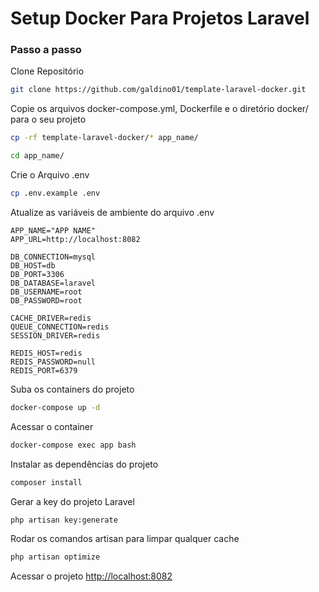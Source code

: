 # Setup Docker Para Projetos Laravel

### Passo a passo
Clone Repositório
```sh
git clone https://github.com/galdino01/template-laravel-docker.git
```

Copie os arquivos docker-compose.yml, Dockerfile e o diretório docker/ para o seu projeto
```sh
cp -rf template-laravel-docker/* app_name/
```
```sh
cd app_name/
```


Crie o Arquivo .env
```sh
cp .env.example .env
```


Atualize as variáveis de ambiente do arquivo .env
```dosini
APP_NAME="APP NAME"
APP_URL=http://localhost:8082

DB_CONNECTION=mysql
DB_HOST=db
DB_PORT=3306
DB_DATABASE=laravel
DB_USERNAME=root
DB_PASSWORD=root

CACHE_DRIVER=redis
QUEUE_CONNECTION=redis
SESSION_DRIVER=redis

REDIS_HOST=redis
REDIS_PASSWORD=null
REDIS_PORT=6379
```


Suba os containers do projeto
```sh
docker-compose up -d
```


Acessar o container
```sh
docker-compose exec app bash
```


Instalar as dependências do projeto
```sh
composer install
```


Gerar a key do projeto Laravel
```sh
php artisan key:generate
```

Rodar os comandos artisan para limpar qualquer cache
```sh
php artisan optimize
```


Acessar o projeto
[http://localhost:8082](http://localhost:8082)
